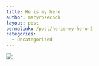 ```yaml
---
title: He is my hero
author: maryrosecook
layout: post
permalink: /post/he-is-my-hero-2
categories:
  - Uncategorized
---
```

![][1]

 [1]: http://werenotthecoolkids.com/images/joker.jpg